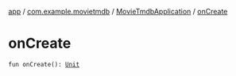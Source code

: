 [app](../../index.md) / [com.example.movietmdb](../index.md) / [MovieTmdbApplication](index.md) / [onCreate](./on-create.md)

# onCreate

`fun onCreate(): `[`Unit`](https://kotlinlang.org/api/latest/jvm/stdlib/kotlin/-unit/index.html)